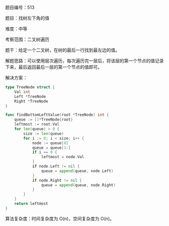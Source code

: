 题目编号：513

题目：找树左下角的值

难度：中等

考察范围：二叉树遍历

题干：给定一个二叉树，在树的最后一行找到最左边的值。

解题思路：可以使用层次遍历，每次遍历完一层后，将该层的第一个节点的值记录下来，最后返回最后一层的第一个节点的值即可。

解决方案：

```go
type TreeNode struct {
    Val int
    Left *TreeNode
    Right *TreeNode
}

func findBottomLeftValue(root *TreeNode) int {
    queue := []*TreeNode{root}
    leftmost := root.Val
    for len(queue) > 0 {
        size := len(queue)
        for i := 0; i < size; i++ {
            node := queue[0]
            queue = queue[1:]
            if i == 0 {
                leftmost = node.Val
            }
            if node.Left != nil {
                queue = append(queue, node.Left)
            }
            if node.Right != nil {
                queue = append(queue, node.Right)
            }
        }
    }
    return leftmost
}
```

算法复杂度：时间复杂度为 O(n)，空间复杂度为 O(n)。